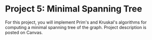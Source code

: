 # Project 5: Minimal Spanning Tree
For this project, you will implement Prim's and Kruskal's algorithms for computing a minimal spanning tree of the graph.
Project description is posted on Canvas.
